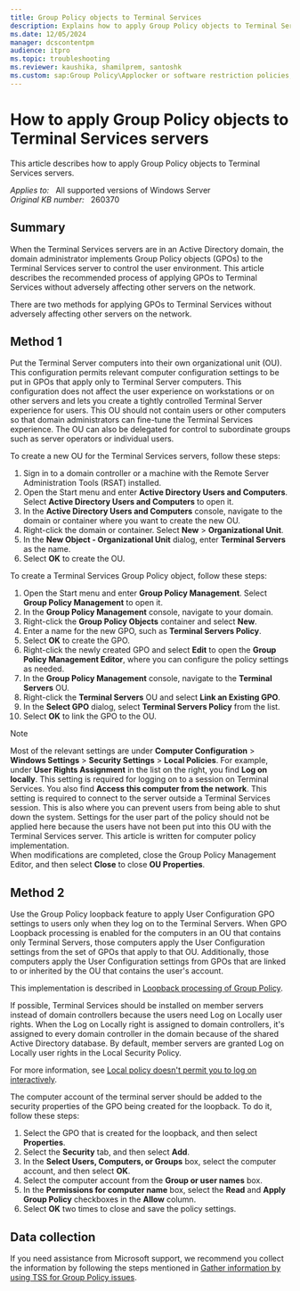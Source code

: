 ```yaml
---
title: Group Policy objects to Terminal Services
description: Explains how to apply Group Policy objects to Terminal Services servers without adversely affecting other servers on the network.
ms.date: 12/05/2024
manager: dcscontentpm
audience: itpro
ms.topic: troubleshooting
ms.reviewer: kaushika, shamilprem, santoshk
ms.custom: sap:Group Policy\Applocker or software restriction policies, csstroubleshoot
---
```

# How to apply Group Policy objects to Terminal Services servers

This article describes how to apply Group Policy objects to Terminal Services servers.

_Applies to:_ &nbsp; All supported versions of Windows Server  
_Original KB number:_ &nbsp; 260370

## Summary

When the Terminal Services servers are in an Active Directory domain, the domain administrator implements Group Policy objects (GPOs) to the Terminal Services server to control the user environment. This article describes the recommended process of applying GPOs to Terminal Services without adversely affecting other servers on the network.

There are two methods for applying GPOs to Terminal Services without adversely affecting other servers on the network.

## Method 1

Put the Terminal Server computers into their own organizational unit (OU). This configuration permits relevant computer configuration settings to be put in GPOs that apply only to Terminal Server computers. This configuration does not affect the user experience on workstations or on other servers and lets you create a tightly controlled Terminal Server experience for users. This OU should not contain users or other computers so that domain administrators can fine-tune the Terminal Services experience. The OU can also be delegated for control to subordinate groups such as server operators or individual users.

To create a new OU for the Terminal Services servers, follow these steps:

1. Sign in to a domain controller or a machine with the Remote Server Administration Tools (RSAT) installed.
2. Open the Start menu and enter **Active Directory Users and Computers**. Select **Active Directory Users and Computers** to open it.
3. In the **Active Directory Users and Computers** console, navigate to the domain or container where you want to create the new OU.
4. Right-click the domain or container. Select **New** > **Organizational Unit**.
5. In the **New Object - Organizational Unit** dialog, enter **Terminal Servers** as the name.
6. Select **OK** to create the OU.  

To create a Terminal Services Group Policy object, follow these steps:

1. Open the Start menu and enter **Group Policy Management**. Select **Group Policy Management** to open it.
2. In the **Group Policy Management** console, navigate to your domain.
3. Right-click the **Group Policy Objects** container and select **New**.
4. Enter a name for the new GPO, such as **Terminal Servers Policy**.
5. Select **OK** to create the GPO.
6. Right-click the newly created GPO and select **Edit** to open the **Group Policy Management Editor**, where you can configure the policy settings as needed.
7. In the **Group Policy Management** console, navigate to the **Terminal Servers** OU.
8. Right-click the **Terminal Servers** OU and select **Link an Existing GPO**.
9. In the **Select GPO** dialog, select **Terminal Servers Policy** from the list.
10. Select **OK** to link the GPO to the OU.

> [!NOTE]
> Most of the relevant settings are under **Computer Configuration** > **Windows Settings** > **Security Settings** > **Local Policies**. For example, under **User Rights Assignment** in the list on the right, you find **Log on locally**. This setting is required for logging on to a session on Terminal Services. You also find **Access this computer from the network**. This setting is required to connect to the server outside a Terminal Services session. This is also where you can prevent users from being able to shut down the system. Settings for the user part of the policy should not be applied here because the users have not been put into this OU with the Terminal Services server. This article is written for computer policy implementation.  
When modifications are completed, close the Group Policy Management Editor, and then select **Close** to close **OU Properties**.

## Method 2

Use the Group Policy loopback feature to apply User Configuration GPO settings to users only when they log on to the Terminal Servers. When GPO Loopback processing is enabled for the computers in an OU that contains only Terminal Servers, those computers apply the User Configuration settings from the set of GPOs that apply to that OU. Additionally, those computers apply the User Configuration settings from GPOs that are linked to or inherited by the OU that contains the user's account.

This implementation is described in [Loopback processing of Group Policy](loopback-processing-of-group-policy.md).

If possible, Terminal Services should be installed on member servers instead of domain controllers because the users need Log on Locally user rights. When the Log on Locally right is assigned to domain controllers, it's assigned to every domain controller in the domain because of the shared Active Directory database. By default, member servers are granted Log on Locally user rights in the Local Security Policy.

For more information, see [Local policy doesn't permit you to log on interactively](../remote/local-policy-not-permit-log-on-interactively.md).

The computer account of the terminal server should be added to the security properties of the GPO being created for the loopback. To do it, follow these steps:  

1. Select the GPO that is created for the loopback, and then select **Properties**.
2. Select the **Security** tab, and then select **Add**.
3. In the **Select Users, Computers, or Groups** box, select the computer account, and then select **OK**.
4. Select the computer account from the **Group or user names** box.
5. In the **Permissions for computer name** box, select the **Read** and **Apply Group Policy** checkboxes in the **Allow** column.
6. Select **OK** two times to close and save the policy settings.

## Data collection

If you need assistance from Microsoft support, we recommend you collect the information by following the steps mentioned in [Gather information by using TSS for Group Policy issues](../../windows-client/windows-troubleshooters/gather-information-using-tss-group-policy.md).
